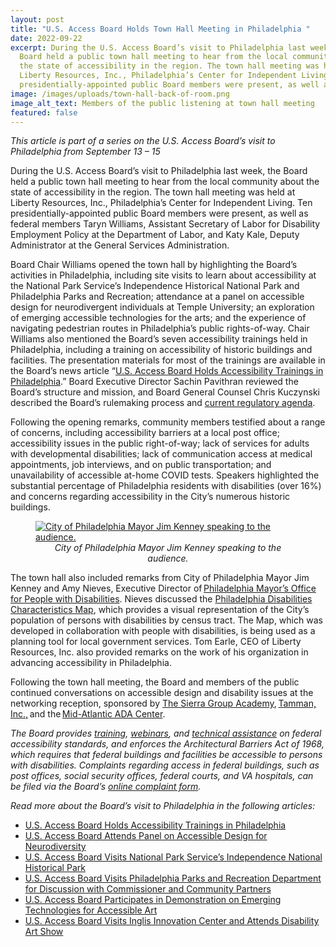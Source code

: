 ```yaml
---
layout: post
title: "U.S. Access Board Holds Town Hall Meeting in Philadelphia "
date: 2022-09-22
excerpt: During the U.S. Access Board’s visit to Philadelphia last week, the
  Board held a public town hall meeting to hear from the local community about
  the state of accessibility in the region. The town hall meeting was held at
  Liberty Resources, Inc., Philadelphia’s Center for Independent Living. Ten
  presidentially-appointed public Board members were present, as well as . . .
image: /images/uploads/town-hall-back-of-room.png
image_alt_text: Members of the public listening at town hall meeting
featured: false
---
```

*This article is part of a series on the U.S. Access Board’s visit to Philadelphia from September 13 – 15* 

During the U.S. Access Board’s visit to Philadelphia last week, the Board held a public town hall meeting to hear from the local community about the state of accessibility in the region. The town hall meeting was held at Liberty Resources, Inc., Philadelphia’s Center for Independent Living. Ten presidentially-appointed public Board members were present, as well as federal members Taryn Williams, Assistant Secretary of Labor for Disability Employment Policy at the Department of Labor, and Katy Kale, Deputy Administrator at the General Services Administration.  

Board Chair Williams opened the town hall by highlighting the Board’s activities in Philadelphia, including site visits to learn about accessibility at the National Park Service’s Independence Historical National Park and Philadelphia Parks and Recreation; attendance at a panel on accessible design for neurodivergent individuals at Temple University; an exploration of emerging accessible technologies for the arts; and the experience of navigating pedestrian routes in Philadelphia’s public rights-of-way. Chair Williams also mentioned the Board’s seven accessibility trainings held in Philadelphia, including a training on accessibility of historic buildings and facilities. The presentation materials for most of the trainings are available in the Board’s news article “[U.S. Access Board Holds Accessibility Trainings in Philadelphia](https://www.access-board.gov/news/2022/09/20/u-s-access-board-holds-accessibility-trainings-in-philadelphia/).” Board Executive Director Sachin Pavithran reviewed the Board’s structure and mission, and Board General Counsel Chris Kuczynski described the Board’s rulemaking process and [current regulatory agenda](https://www.reginfo.gov/public/do/eAgendaMain?operation=OPERATION_GET_AGENCY_RULE_LIST&currentPub=true&agencyCode=&showStage=active&agencyCd=3014&csrf_token=4477D73C38800DD64CF55ADB1768D8D45A731BE31E15AB2A267391786B5743BB6B29078DCC57BFFFD1D816392F7FE84DBA51). 

Following the opening remarks, community members testified about a range of concerns, including accessibility barriers at a local post office; accessibility issues in the public right-of-way; lack of services for adults with developmental disabilities; lack of communication access at medical appointments, job interviews, and on public transportation; and unavailability of accessible at-home COVID tests. Speakers highlighted the substantial percentage of Philadelphia residents with disabilities (over 16%) and concerns regarding accessibility in the City’s numerous historic buildings. 

<figure class="img-right">
  <a href="{{ site.baseurl }}/images/uploads/town-hall-front-of-room.png">
    <img src="{{ site.baseurl }}/images/uploads/town-hall-front-of-room.png" alt="City of Philadelphia Mayor Jim Kenney speaking to the audience." class="center">
  </a>
  <figcaption style="text-align:center">
    <em>City of Philadelphia Mayor Jim Kenney speaking to the audience.</em>
  </figcaption>
</figure>

The town hall also included remarks from City of Philadelphia Mayor Jim Kenney and Amy Nieves, Executive Director of [Philadelphia Mayor’s Office for People with Disabilities](https://www.phila.gov/departments/mayors-office-for-people-with-disabilities/). Nieves discussed the [Philadelphia Disabilities Characteristics Map](https://www.phila.gov/documents/guide-to-a-map-of-disability-characteristics-in-philadelphia/), which provides a visual representation of the City’s population of persons with disabilities by census tract. The Map, which was developed in collaboration with people with disabilities, is being used as a planning tool for local government services. Tom Earle, CEO of Liberty Resources, Inc. also provided remarks on the work of his organization in advancing accessibility in Philadelphia.

Following the town hall meeting, the Board and members of the public continued conversations on accessible design and disability issues at the networking reception, sponsored by [The Sierra Group Academy](https://www.thesierragroup.com/), [Tamman, Inc.,](https://tammaninc.com/) and the [Mid-Atlantic ADA Center](https://www.adainfo.org/). 

*The Board provides [training](https://www.access-board.gov/webinars/training.html), [webinars](https://www.access-board.gov/webinars/), and [technical assistance](https://www.access-board.gov/ta/) on federal accessibility standards, and enforces the Architectural Barriers Act of 1968, which requires that federal buildings and facilities be accessible to persons with disabilities. Complaints regarding access in federal buildings, such as post offices, social security offices, federal courts, and VA hospitals, can be filed via the Board’s [online complaint form](https://cts.access-board.gov/formsiq/form.do?form_name=Complaint%20Form).* 

*Read more about the Board’s visit to Philadelphia in the following articles:*   

* [U.S. Access Board Holds Accessibility Trainings in Philadelphia](https://www.access-board.gov/news/2022/09/20/u-s-access-board-holds-accessibility-trainings-in-philadelphia/)   
* [U.S. Access Board Attends Panel on Accessible Design for Neurodiversity](https://www.access-board.gov/news/2022/09/20/u-s-access-board-attends-panel-on-accessible-design-for-neurodiversity/)  
* [U.S. Access Board Visits National Park Service’s Independence National Historical Park](https://www.access-board.gov/news/2022/09/21/u-s-access-board-visits-national-park-service-s-independence-national-historical-park/) 
* [U.S. Access Board Visits Philadelphia Parks and Recreation Department for Discussion with Commissioner and Community Partners](https://www.access-board.gov/news/2022/09/21/u-s-access-board-visits-philadelphia-parks-and-recreation-department-for-discussion-with-commissioner-and-community-partners/)
* [U.S. Access Board Participates in Demonstration on Emerging Technologies for Accessible Art]( https://www.access-board.gov/news/2022/09/23/u-s-access-board-participates-in-demonstration-on-emerging-technologies-for-accessible-art/)
* [U.S. Access Board Visits Inglis Innovation Center and Attends Disability Art Show]( https://www.access-board.gov/news/2022/09/23/u-s-access-board-visits-inglis-innovation-center-and-attends-disability-art-show/)

